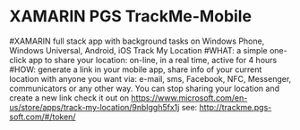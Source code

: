 # XAMARIN PGS TrackMe-Mobile
#XAMARIN full stack app with background tasks on Windows Phone, Windows Universal, Android, iOS 
Track My Location 
#WHAT: a simple one-click app to share your location:
on-line, in a real time, active for 4 hours 
#HOW: generate a link in your mobile app, share info of your current location with anyone you want via: e-mail, sms, Facebook, NFC, Messenger, communicators or any other way. You can stop sharing your location and create a new link check it out on https://www.microsoft.com/en-us/store/apps/track-my-location/9nblggh5fx1j 
see: http://trackme.pgs-soft.com/#/token/
